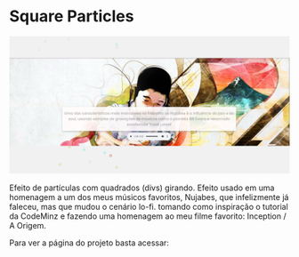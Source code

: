 # Square Particles

![project-image](project-image.jpg)

Efeito de partículas com quadrados (divs) girando. Efeito usado em uma homenagem a um dos meus músicos favoritos, Nujabes, que infelizmente já faleceu, mas que mudou o cenário lo-fi.  tomando como inspiração o tutorial da CodeMinz e fazendo uma homenagem ao meu filme favorito: Inception / A Origem.

Para ver a página do projeto basta acessar:
